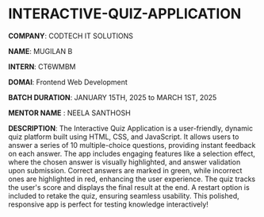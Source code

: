 # INTERACTIVE-QUIZ-APPLICATION

**COMPANY**: CODTECH IT SOLUTIONS

**NAME**: MUGILAN B

**INTERN**: CT6WMBM

**DOMAI**: Frontend Web Development

**BATCH DURATION**: JANUARY 15TH, 2025 to MARCH 1ST, 2025

**MENTOR NAME** : NEELA SANTHOSH

**DESCRIPTION**: The Interactive Quiz Application is a user-friendly, dynamic quiz platform built using HTML, CSS, and JavaScript. It allows users to answer a series of 10 multiple-choice questions, providing instant feedback on each answer. The app includes engaging features like a selection effect, where the chosen answer is visually highlighted, and answer validation upon submission. Correct answers are marked in green, while incorrect ones are highlighted in red, enhancing the user experience. The quiz tracks the user's score and displays the final result at the end. A restart option is included to retake the quiz, ensuring seamless usability. This polished, responsive app is perfect for testing knowledge interactively!

